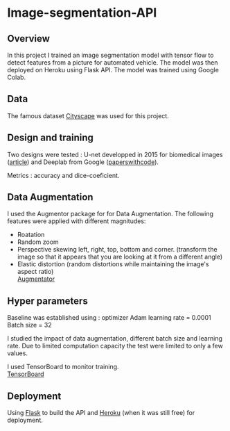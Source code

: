 # Image-segmentation-API

## Overview
In this project I trained an image segmentation model with tensor flow to detect features from a picture for automated vehicle. The model was then deployed on Heroku using Flask API. The model was trained using Google Colab.

## Data
The famous dataset [Cityscape](https://www.cityscapes-dataset.com/dataset-overview/) was used for this project.

## Design and training
Two designs were tested : U-net developped in 2015 for biomedical images ([article](https://heartbeat.comet.ml/deep-learning-for-image-segmentation-u-net-architecture-ff17f6e4c1cf)) and Deeplab from Google ([paperswithcode](https://paperswithcode.com/method/deeplab#:~:text=DeepLab%20is%20a%20semantic%20segmentation,we%20obtain%20the%20final%20predictions.)).

Metrics : accuracy and dice-coeficient.

## Data Augmentation
I used the Augmentor package for for Data Augmentation. The following features were applied with different magnitudes:
* Roatation
* Random zoom
* Perspective skewing left, right, top, bottom and corner. (transform the image so that it appears that you are looking at it from a different angle)
* Elastic distortion (random distortions while maintaining the image's aspect ratio)  
[Augmentator](https://augmentor.readthedocs.io/en/stable/)

## Hyper parameters 
Baseline was established using :
optimizer Adam
learning rate = 0.0001
Batch size = 32

I studied the impact of data augmentation, different batch size and learning rate. Due to limited computation capacity the test were limited to only a few values.

I used TensorBoard to monitor training.  
[TensorBoard](https://www.tensorflow.org/tensorboard?hl=fr)

## Deployment
Using [Flask](https://flask.palletsprojects.com/en/2.2.x/) to build the API and [Heroku](https://www.heroku.com) (when it was still free) for deployment.
